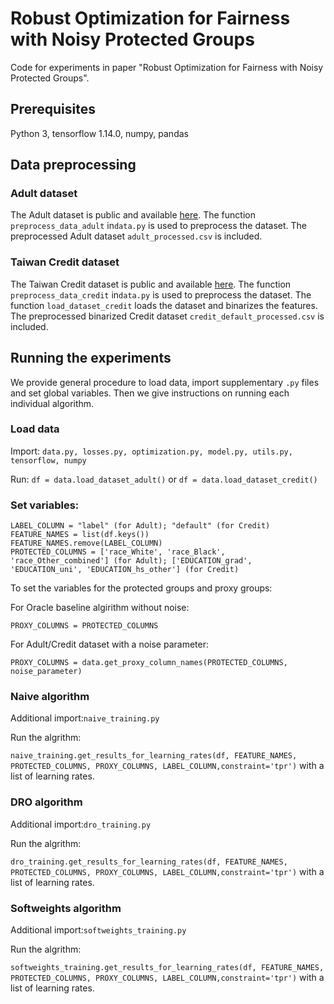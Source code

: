 # Robust Optimization for Fairness with Noisy Protected Groups
Code for experiments in paper "Robust Optimization for Fairness with Noisy Protected Groups".
## Prerequisites
Python 3, tensorflow 1.14.0, numpy, pandas
## Data preprocessing
### Adult dataset
The Adult dataset is public and available [here](https://archive.ics.uci.edu/ml/machine-learning-databases/adult/).
The function ```preprocess_data_adult``` in```data.py``` is used to preprocess the dataset. The preprocessed Adult dataset ```adult_processed.csv``` is included.
### Taiwan Credit dataset
The Taiwan Credit dataset is public and available [here](https://archive.ics.uci.edu/ml/datasets/default+of+credit+card+clients).
The function ```preprocess_data_credit``` in```data.py``` is used to preprocess the dataset. The function ```load_dataset_credit``` loads the dataset and binarizes the features. The preprocessed binarized Credit dataset ```credit_default_processed.csv``` is included.

## Running the experiments
We provide general procedure to load data, import supplementary ```.py``` files and set global variables. Then we give instructions on running each individual algorithm.

### Load data
Import: ```data.py, losses.py, optimization.py, model.py, utils.py, tensorflow, numpy```

Run: ```df = data.load_dataset_adult()``` or ```df = data.load_dataset_credit()```

### Set variables: 
```
LABEL_COLUMN = "label" (for Adult); "default" (for Credit)
FEATURE_NAMES = list(df.keys())
FEATURE_NAMES.remove(LABEL_COLUMN)
PROTECTED_COLUMNS = ['race_White', 'race_Black', 'race_Other_combined'] (for Adult); ['EDUCATION_grad', 'EDUCATION_uni', 'EDUCATION_hs_other'] (for Credit)
```
To set the variables for the protected groups and proxy groups:

For Oracle baseline algirithm without noise:
```
PROXY_COLUMNS = PROTECTED_COLUMNS 
```

For Adult/Credit dataset with a noise parameter:

```PROXY_COLUMNS = data.get_proxy_column_names(PROTECTED_COLUMNS, noise_parameter)```

### Naive algorithm

Additional import:```naive_training.py```

Run the algrithm:

```naive_training.get_results_for_learning_rates(df, FEATURE_NAMES, PROTECTED_COLUMNS, PROXY_COLUMNS, LABEL_COLUMN,constraint='tpr')```
with a list of learning rates.


### DRO algorithm

Additional import:```dro_training.py```

Run the algrithm:

```dro_training.get_results_for_learning_rates(df, FEATURE_NAMES, PROTECTED_COLUMNS, PROXY_COLUMNS, LABEL_COLUMN,constraint='tpr')```
with a list of learning rates.


### Softweights algorithm 

Additional import:```softweights_training.py```

Run the algrithm:

```softweights_training.get_results_for_learning_rates(df, FEATURE_NAMES, PROTECTED_COLUMNS, PROXY_COLUMNS, LABEL_COLUMN,constraint='tpr')```
with a list of learning rates.

